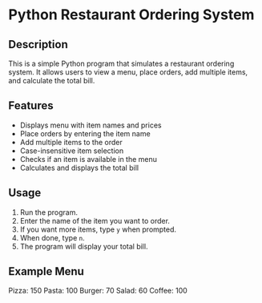 # Python Restaurant Ordering System

## Description
This is a simple Python program that simulates a restaurant ordering system. It allows users to view a menu, place orders, add multiple items, and calculate the total bill.

## Features
- Displays menu with item names and prices
- Place orders by entering the item name
- Add multiple items to the order
- Case-insensitive item selection
- Checks if an item is available in the menu
- Calculates and displays the total bill

## Usage
1. Run the program.
2. Enter the name of the item you want to order.
3. If you want more items, type `y` when prompted.
4. When done, type `n`.
5. The program will display your total bill.

## Example Menu
Pizza: 150
Pasta: 100
Burger: 70
Salad: 60
Coffee: 100